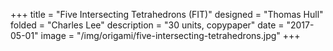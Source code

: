 +++
title = "Five Intersecting Tetrahedrons (FIT)"
designed = "Thomas Hull"
folded = "Charles Lee"
description = "30 units, copypaper"
date = "2017-05-01"
image = "/img/origami/five-intersecting-tetrahedrons.jpg"
+++